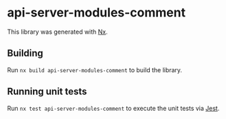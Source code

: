 # api-server-modules-comment

This library was generated with [Nx](https://nx.dev).

## Building

Run `nx build api-server-modules-comment` to build the library.

## Running unit tests

Run `nx test api-server-modules-comment` to execute the unit tests via [Jest](https://jestjs.io).
